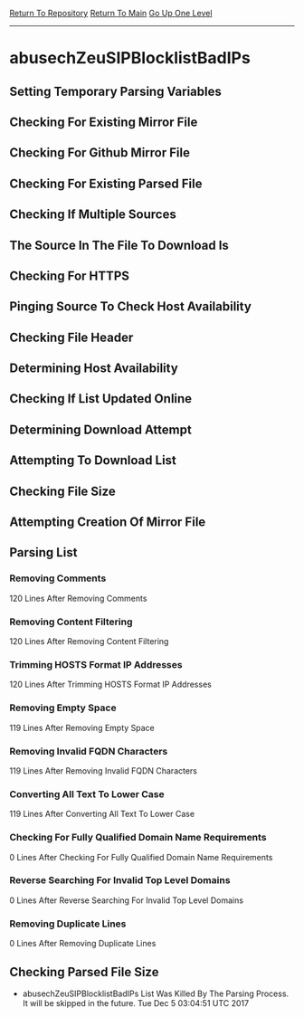 [Return To Repository](https://github.com/deathbybandaid/piholeparser/)
[Return To Main](https://github.com/deathbybandaid/piholeparser/blob/master/RecentRunLogs/Mainlog.md)
[Go Up One Level](https://github.com/deathbybandaid/piholeparser/blob/master/RecentRunLogs/TopLevelScripts/30-Processing-Blacklists.md)
____________________________________
# abusechZeuSIPBlocklistBadIPs
## Setting Temporary Parsing Variables
## Checking For Existing Mirror File
## Checking For Github Mirror File
## Checking For Existing Parsed File
## Checking If Multiple Sources
## The Source In The File To Download Is
## Checking For HTTPS
## Pinging Source To Check Host Availability
## Checking File Header
## Determining Host Availability
## Checking If List Updated Online
## Determining Download Attempt
## Attempting To Download List
## Checking File Size
## Attempting Creation Of Mirror File
## Parsing List
### Removing Comments
120 Lines After Removing Comments
### Removing Content Filtering
120 Lines After Removing Content Filtering
### Trimming HOSTS Format IP Addresses
120 Lines After Trimming HOSTS Format IP Addresses
### Removing Empty Space
119 Lines After Removing Empty Space
### Removing Invalid FQDN Characters
119 Lines After Removing Invalid FQDN Characters
### Converting All Text To Lower Case
119 Lines After Converting All Text To Lower Case
### Checking For Fully Qualified Domain Name Requirements
0 Lines After Checking For Fully Qualified Domain Name Requirements
### Reverse Searching For Invalid Top Level Domains
0 Lines After Reverse Searching For Invalid Top Level Domains
### Removing Duplicate Lines
0 Lines After Removing Duplicate Lines
## Checking Parsed File Size
* abusechZeuSIPBlocklistBadIPs List Was Killed By The Parsing Process. It will be skipped in the future. Tue Dec 5 03:04:51 UTC 2017
